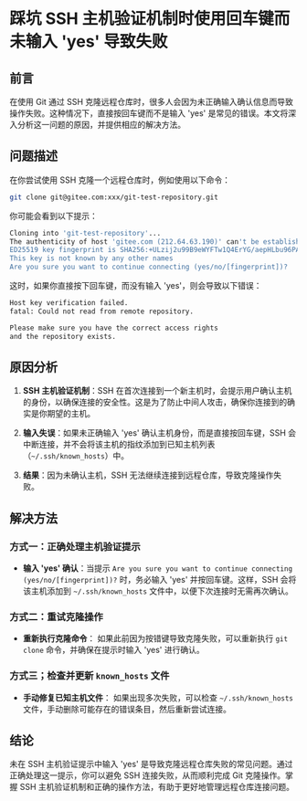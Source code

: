 # 踩坑 SSH 主机验证机制时使用回车键而未输入 'yes' 导致失败


## 前言

在使用 Git 通过 SSH 克隆远程仓库时，很多人会因为未正确输入确认信息而导致操作失败。这种情况下，直接按回车键而不是输入 'yes' 是常见的错误。本文将深入分析这一问题的原因，并提供相应的解决方法。

## 问题描述

在你尝试使用 SSH 克隆一个远程仓库时，例如使用以下命令：

```bash
git clone git@gitee.com:xxx/git-test-repository.git
```

你可能会看到以下提示：

```bash
Cloning into 'git-test-repository'...
The authenticity of host 'gitee.com (212.64.63.190)' can't be established.
ED25519 key fingerprint is SHA256:+ULzij2u99B9eWYFTw1Q4ErYG/aepHLbu96PAUCoV88.
This key is not known by any other names
Are you sure you want to continue connecting (yes/no/[fingerprint])?
```

这时，如果你直接按下回车键，而没有输入 'yes'，则会导致以下错误：

```bash
Host key verification failed.
fatal: Could not read from remote repository.

Please make sure you have the correct access rights
and the repository exists.
```

## 原因分析

1. **SSH 主机验证机制**：SSH 在首次连接到一个新主机时，会提示用户确认主机的身份，以确保连接的安全性。这是为了防止中间人攻击，确保你连接到的确实是你期望的主机。

2. **输入失误**：如果未正确输入 'yes' 确认主机身份，而是直接按回车键，SSH 会中断连接，并不会将该主机的指纹添加到已知主机列表（`~/.ssh/known_hosts`）中。

3. **结果**：因为未确认主机，SSH 无法继续连接到远程仓库，导致克隆操作失败。

## 解决方法

### 方式一：正确处理主机验证提示

- **输入 'yes' 确认**：当提示 `Are you sure you want to continue connecting (yes/no/[fingerprint])?` 时，务必输入 'yes' 并按回车键。这样，SSH 会将该主机添加到 `~/.ssh/known_hosts` 文件中，以便下次连接时无需再次确认。

### 方式二：重试克隆操作

- **重新执行克隆命令**： 如果此前因为按错键导致克隆失败，可以重新执行 `git clone` 命令，并确保在提示时输入 'yes' 进行确认。

### 方式三；检查并更新 `known_hosts` 文件

- **手动修复已知主机文件**： 如果出现多次失败，可以检查 `~/.ssh/known_hosts` 文件，手动删除可能存在的错误条目，然后重新尝试连接。

## 结论

未在 SSH 主机验证提示中输入 'yes' 是导致克隆远程仓库失败的常见问题。通过正确处理这一提示，你可以避免 SSH 连接失败，从而顺利完成 Git 克隆操作。掌握 SSH 主机验证机制和正确的操作方法，有助于更好地管理远程仓库连接问题。
